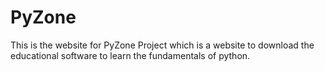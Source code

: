 # PyZone
This is the website for PyZone Project which is a website to download the educational software to learn the fundamentals of python.
